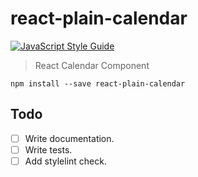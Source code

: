 # react-plain-calendar

[![JavaScript Style Guide](https://img.shields.io/badge/code_style-standard-brightgreen.svg)](https://standardjs.com)

> React Calendar Component

```
npm install --save react-plain-calendar
```

## Todo
- [ ] Write documentation.
- [ ] Write tests.
- [ ] Add stylelint check.
